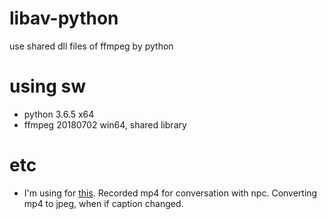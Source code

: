 # libav-python
use shared dll files of ffmpeg by python

# using sw
- python 3.6.5 x64
- ffmpeg 20180702 win64, shared library

# etc
- I'm using for [this](http://www.evernote.com/l/AVSO8Fl31ddHlKtXNS4sSVbpt1GOHHLYA1Q/). Recorded mp4 for conversation with npc. Converting mp4 to jpeg, when if caption changed.
